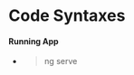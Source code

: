 >>>>>>>>>>>>>>>>>>>>>>>>>>>>>>>>>>>>>>>>>>>>>>>>>>>>>>>>>>>>>>>>>>>>>>>>>>>>

# Code Syntaxes
#### Running App
- > ng serve